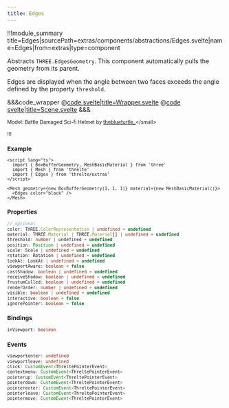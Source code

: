 ```yaml
---
title: Edges
---
```


<script lang="ts">
import Wrapper from '$examples/edges/Wrapper.svelte'
</script>

!!!module_summary title=Edges|sourcePath=extras/components/abstractions/Edges.svelte|name=Edges|from=extras|type=component

Abstracts `THREE.EdgesGeometry`. This component automatically pulls the geometry from its parent.

Edges are displayed when the angle between two faces exceeds the angle defined by the property `threshold`.

<ExampleWrapper>
  <Wrapper />
</ExampleWrapper>

&&&code_wrapper
@[code svelte|title=Wrapper.svelte](../../examples/edges/Wrapper.svelte)
@[code svelte|title=Scene.svelte](../../examples/edges/Scene.svelte)
&&&

<small>Model: Battle Damaged Sci-fi Helmet by [theblueturtle\_](https://sketchfab.com/theblueturtle_)</small>

!!!

### Example

```svelte
<script lang="ts">
  import { BoxBufferGeometry, MeshBasicMaterial } from 'three'
  import { Mesh } from 'threlte'
  import { Edges } from 'threlte/extras'
</script>

<Mesh geometry={new BoxBufferGeometry(1, 1, 1)} material={new MeshBasicMaterial()}>
  <Edges color="black" />
</Mesh>
```

### Properties

```ts
// optional
color: THREE.ColorRepresentation | undefined = undefined
material: THREE.Material | THREE.Material[] | undefined = undefined
threshold: number | undefined = undefined
position: Position | undefined = undefined
scale: Scale | undefined = undefined
rotation: Rotation | undefined = undefined
lookAt: LookAt | undefined = undefined
viewportAware: boolean = false
castShadow: boolean | undefined = undefined
receiveShadow: boolean | undefined = undefined
frustumCulled: boolean | undefined = undefined
renderOrder: number | undefined = undefined
visible: boolean | undefined = undefined
interactive: boolean = false
ignorePointer: boolean = false
```

### Bindings

```ts
inViewport: boolean
```

### Events

```ts
viewportenter: undefined
viewportleave: undefined
click: CustomEvent<ThreltePointerEvent>
contextmenu: CustomEvent<ThreltePointerEvent>
pointerup: CustomEvent<ThreltePointerEvent>
pointerdown: CustomEvent<ThreltePointerEvent>
pointerenter: CustomEvent<ThreltePointerEvent>
pointerleave: CustomEvent<ThreltePointerEvent>
pointermove: CustomEvent<ThreltePointerEvent>
```
